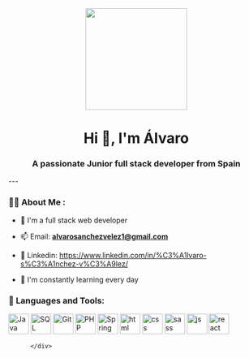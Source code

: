 <div id="header" align="center">
    <img src="https://github.com/Alvarosanchezz3/Alvarosanchezz3/assets/99328696/b20b5ad0-8e3f-4ab6-a7b2-7a334225db44" width="200" />
    <h1 align="center">Hi 👋, I'm Álvaro</h1>
    <h3 align="center">A passionate Junior full stack developer from Spain</h3>
</div>
---

### 👨‍💻 About Me :

- 📝 I'm a full stack web developer

- 📫 Email: **alvarosanchezvelez1@gmail.com**

- 💼 Linkedin: https://www.linkedin.com/in/%C3%A1lvaro-s%C3%A1nchez-v%C3%A9lez/

- 🌱 I'm constantly learning every day


<div align="left">
    <h3>🔨 Languages and Tools:</h3>
            <div>
                <img src="https://github.com/Alvarosanchezz3/Alvarosanchezz3/assets/99328696/99bb7505-dcac-420b-952c-ab78feaa5789" alt="Java" width="40" height="40" cursor="pointer">
                <img src="https://github.com/Alvarosanchezz3/Alvarosanchezz3/assets/99328696/67c568c0-5617-435f-96f8-9d16345cfeb9" alt="SQL" width="40" height="40" cursor="pointer">
                <img src="https://github.com/Alvarosanchezz3/Alvarosanchezz3/assets/99328696/30dc6ff1-3e7f-4e4d-b592-99759c9eafb0" alt="Git" width="40" height="40" cursor="pointer">
                <img src="https://github.com/Alvarosanchezz3/Alvarosanchezz3/assets/99328696/c85e184a-ce60-4b62-8b77-a542a7608e35" alt="PHP" width="40" height="40" cursor="pointer">
                <img src="https://github.com/Alvarosanchezz3/Alvarosanchezz3/assets/99328696/ca481b8e-ab16-4f0e-b877-8614ddc47287" alt="Spring" width="40" height="40" cursor="pointer">
                <img src="https://github.com/Alvarosanchezz3/Alvarosanchezz3/assets/99328696/ffe4f2d1-e842-4ecd-b6b3-7911e4f98571" alt="html" width="40" height="40" cursor="pointer">
                <img src="https://github.com/Alvarosanchezz3/Alvarosanchezz3/assets/99328696/52005356-d51a-4ff3-994b-d4e112c2f19d" alt="css" width="40" height="40" cursor="pointer">
                <img src="https://github.com/Alvarosanchezz3/Alvarosanchezz3/assets/99328696/6953ad0d-e462-4343-a6e1-867270e2eb4a" alt="sass" width="40" height="40" cursor="pointer">
                <img src="https://github.com/Alvarosanchezz3/Alvarosanchezz3/assets/99328696/1becf855-b801-4215-9b8f-0dcdd5c859bb" alt="js" width="40" height="40" cursor="pointer">
                <img src="https://github.com/Alvarosanchezz3/Alvarosanchezz3/assets/99328696/619efd2a-031c-4570-afc6-9176754b3477" alt="react" width="40" height="40" cursor="pointer">
                
                
                
          </div>
</div>
